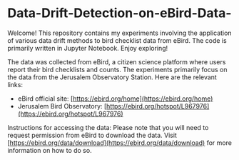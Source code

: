 # Data-Drift-Detection-on-eBird-Data-
Welcome! This repository contains my experiments involving the application of various data drift methods to bird checklist data from eBird.
The code is primarily written in Jupyter Notebook. Enjoy exploring!

The data was collected from eBird, a citizen science platform where users report their bird checklists and counts. The experiments primarily focus on the data from the Jerusalem Observatory Station. Here are the relevant links:

- eBird official site: [https://ebird.org/home](https://ebird.org/home)
- Jerusalem Bird Observatory: [https://ebird.org/hotspot/L967976](https://ebird.org/hotspot/L967976)

Instructions for accessing the data: Please note that you will need to request permission from eBird to download the data. Visit [https://ebird.org/data/download](https://ebird.org/data/download) for more information on how to do so.
